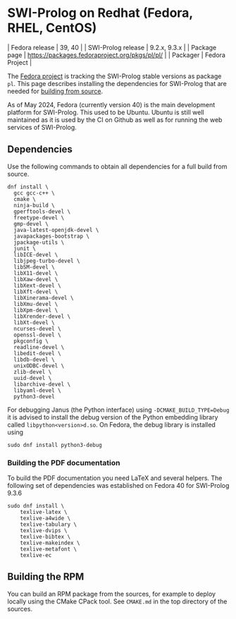 # SWI-Prolog on Redhat (Fedora, RHEL, CentOS)

| Fedora release | 39, 40 |
| SWI-Prolog release | 9.2.x, 9.3.x |
| Package page | https://packages.fedoraproject.org/pkgs/pl/pl/ |
| Packager | Fedora Project |

The [Fedora project](https://fedoraproject.org/) is tracking the
SWI-Prolog stable versions as package `pl`.  This page describes
installing the dependencies for SWI-Prolog that are needed for
[building from source](<unix.md>).

As of May 2024, Fedora (currently version 40) is the main development
platform for SWI-Prolog.  This used to be Ubuntu.  Ubuntu is still well
maintained as it is used by the CI on Github as well as for running the
web services of SWI-Prolog.


## Dependencies

Use the following commands to obtain all dependencies for a full build
from source.

```
dnf install \
  gcc gcc-c++ \
  cmake \
  ninja-build \
  gperftools-devel \
  freetype-devel \
  gmp-devel \
  java-latest-openjdk-devel \
  javapackages-bootstrap \
  jpackage-utils \
  junit \
  libICE-devel \
  libjpeg-turbo-devel \
  libSM-devel \
  libX11-devel \
  libXaw-devel \
  libXext-devel \
  libXft-devel \
  libXinerama-devel \
  libXmu-devel \
  libXpm-devel \
  libXrender-devel \
  libXt-devel \
  ncurses-devel \
  openssl-devel \
  pkgconfig \
  readline-devel \
  libedit-devel \
  libdb-devel \
  unixODBC-devel \
  zlib-devel \
  uuid-devel \
  libarchive-devel \
  libyaml-devel \
  python3-devel
```

For debugging Janus (the Python interface) using
``-DCMAKE_BUILD_TYPE=Debug`` it is advised to install the debug
version of the Python embedding library called
``libpython<version>d.so``.  On Fedora, the debug library is installed
using

```
sudo dnf install python3-debug
```


### Building the PDF documentation

To build the PDF documentation you need LaTeX and several helpers.  The
following set of dependencies was established on Fedora 40 for SWI-Prolog
9.3.6

```
sudo dnf install \
	texlive-latex \
	texlive-a4wide \
	texlive-tabulary \
	texlive-dvips \
	texlive-bibtex \
	texlive-makeindex \
	texlive-metafont \
	texlive-ec
```


## Building the RPM

You can build an RPM package  from   the  sources, for example to deploy
locally using the CMake CPack tool. See  `CMAKE.md` in the top directory
of the sources.
